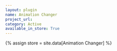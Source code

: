 ```yaml
---
layout: plugin
name: Animation Changer
project_url: 
category: Active
available_in_store: True
---
```

{\% assign store = site.data\[Animation Changer\] \%}
